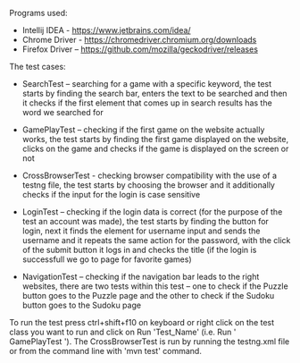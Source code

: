 Programs used:

- Intellij IDEA - https://www.jetbrains.com/idea/
- Chrome Driver - https://chromedriver.chromium.org/downloads
- Firefox Driver – https://github.com/mozilla/geckodriver/releases

The test cases:

- SearchTest – searching for a game with a specific keyword, the test starts by finding the search bar, enters the text to be searched and then it checks if the first element that comes up in search results has the word we searched for

- GamePlayTest – checking if the first game on the website actually works, the test starts by finding the first game displayed on the website, clicks on the game and checks if the game is displayed on the screen or not

- CrossBrowserTest - checking browser compatibility with the use of a testng file, the test starts by choosing the browser and it additionally checks if the input for the login is case sensitive

- LoginTest – checking if the login data is correct (for the purpose of the test an account was made), the test starts by finding the button for login, next it finds the element for username input and sends the username and it repeats the same action for the password, with the click of the submit button it logs in and checks the title (if the login is successfull we go to page for favorite games)

- NavigationTest – checking if the navigation bar leads to the right websites, there are two tests within this test – one to check if the Puzzle button goes to the Puzzle page and the other to check if the Sudoku button goes to the Sudoku page


To run the test press ctrl+shift+f10 on keyboard or right click on the test class you want to run and click on Run 'Test_Name' (i.e. Run ' GamePlayTest '). The CrossBrowserTest is run by running the testng.xml file or from the command line with 'mvn test' command.
